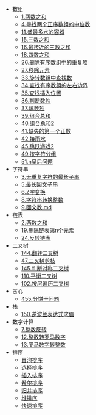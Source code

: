 * 数组
  * [1.两数之和](/algorithm/数组/1.两数之和.md)
  * [4.寻找两个正序数组的中位数](/algorithm/数组/4.寻找两个正序数组的中位数.md)
  * [11.盛最多水的容器](/algorithm/数组/11.盛最多水的容器.md)
  * [15.三数之和](/algorithm/数组/15.三数之和.md)
  * [16.最接近的三数之和](/algorithm/数组/16.最接近的三数之和.md)
  * [18.四数之和](/algorithm/数组/18.四数之和.md)
  * [26.删除有序数组中的重复项](/algorithm/数组/26.删除数组中重复的数字.md)
  * [27.移除元素](/algorithm/数组/27.删除数组中的元素.md)
  * [33.旋转数组中查找数](/algorithm/数组/33.旋转数组中查找数.md)
  * [34.查找有序数组的左右边界](/algorithm/数组/34.查找有序数组的左右边界.md)
  * [35.查找插入位置](/algorithm/数组/35.查找插入位置.md)
  * [36.判断数独](/algorithm/数组/36.判断数独.md)
  * [37.填数独](/algorithm/数组/37.填数独.md)
  * [39.组合总和](/algorithm/数组/39.组合求和.md)
  * [40.组合总和2](/algorithm/数组/40.组合求和2.md)
  * [41.缺失的第一个正数](/algorithm/数组/41.第一个消失的正数.md)
  * [42.接雨水](/algorithm/数组/42.接雨水.md)
  * [45.跳跃游戏2](/algorithm/数组/45.跳跃问题2.md)
  * [49.按字符分组](/algorithm/数组/49.按字符分组.md)
  * [51.n皇后问题](/algorithm/数组/51.n皇后问题.md)
* 字符串
  * [3.无重复字符的最长子串](/algorithm/字符串/3.无重复字符的最长子串.md)
  * [5.最长回文子串](/algorithm/字符串/5.最长回文子串.md)
  * [6.Z字变换](/algorithm/字符串/6.Z字形变换.md)
  * [8.字符串转换整数](/algorithm/字符串/8.字符串转换整数.md)
  * [9.回文数.md](/algorithm/字符串/9.回文数.md)
* 链表
  * [2.两数之和](/algorithm/链表/2.两数之和.md)
  * [19.删除链表第n个元素](/algorithm/链表/19.删除链表第n个元素.md)
  * [24.反转链表](/algorithm/链表/24.反转链表.md)
* 二叉树
  * [144.翻转二叉树](/algorithm/二叉树/144.翻转二叉树.md)
  * [47.二叉树剪枝](/algorithm/二叉树/47.二叉树剪枝.md)
  * [145.判断对称二叉树](/algorithm/二叉树/145.判断对称二叉树.md)
  * [110.平衡二叉树](/algorithm/二叉树/110.判读平衡二叉树.md)
  * [102.按层遍历二叉树](/algorithm/二叉树/102.层序遍历二叉树.md)
* 贪心
  * [455.分饼干问题](/algorithm/贪心/455.分饼干问题.md)
* 栈
  * [150.逆波兰表达式求值](/algorithm/栈/150.逆波兰法求算式结果.md)
* 数字计算
  * [7.整数反转](/algorithm/数字计算/7.整数反转.md)
  * [12.整数转罗马数字](/algorithm/数字计算/12.整数转罗马数字.md)
  * [13.罗马数字转整数](/algorithm/数字计算/13.罗马数字转整数.md)
* 排序
  * [冒泡排序](/algorithm/排序/冒泡排序.md)
  * [选择排序](/algorithm/排序/选择排序.md)
  * [插入排序](/algorithm/排序/插入排序.md)
  * [希尔排序](/algorithm/排序/希尔排序.md)
  * [归并排序](/algorithm/排序/归并排序.md)
  * [堆排序](/algorithm/排序/堆排序.md)
  * [快速排序](/algorithm/排序/快速排序.md)